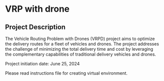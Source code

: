 # VRP with drone

## Project Description

The Vehicle Routing Problem with Drones (VRPD) project aims to optimize the delivery routes for a fleet of vehicles and drones. 
The project addresses the challenge of minimizing the total delivery time and cost by leveraging the complementary capabilities of traditional delivery vehicles and drones. 

Project initiation date: June 25, 2024

Please read instructions file for creating virtual environment. 

